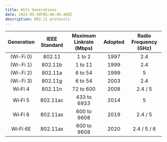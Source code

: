 ```yaml
---
title: Wifi Generations
date: 2022-05-20T05:46:49.460Z
description: 802.11 protocols
---
```

| Generation                                                                        | IEEE Standard | Maximum Linkrate (Mbps) | Adopted | Radio Frequency (GHz) |
| :---------------------------------------------------------------------------------: | :-------------: | :-------------------------: | :-------: | :---------------------: |
| (Wi-Fi 0)                                                                    | 802.11        | 1 to 2                    | 1997    | 2.4                   |
| (Wi-Fi 1)                                                                        | 802.11b       | 1 to 11                   | 1999    | 2.4                   |
| (Wi-Fi 2)                                                                        | 802.11a       | 6 to 54                   | 1999    | 5                     |
| (Wi-Fi 3)                                                                        | 802.11g       | 6 to 54                   | 2003    | 2.4                   |
| Wi‑Fi 4                                                                           | 802.11n       | 72 to 600                 | 2008    | 2.4 / 5                 |
| Wi‑Fi 5                                                                           | 802.11ac      | 433 to 6933               | 2014    | 5                     |
| Wi‑Fi 6   |     802.11ax | 600 to 9608 | 2019 | 2.4 / 5         |
| Wi‑Fi 6E  | 802.11ax | 600 to 9608                                                                        | 2020          | 2.4 / 5 / 6
